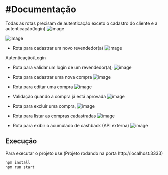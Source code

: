 # #Documentação

Todas as rotas precisam de autenticação exceto o cadastro do cliente e a autenticação(login)
![image](https://user-images.githubusercontent.com/50468893/127062098-d58b28a4-1c15-4dbe-b22e-0799abd8eab3.png)

![image](https://user-images.githubusercontent.com/50468893/127062180-e402f402-b3b0-423f-b33a-b30db3406062.png)

- Rota para cadastrar um novo revendedor(a)
![image](https://user-images.githubusercontent.com/50468893/127064679-cc167ec2-a743-4db6-814e-6d0c27af5f23.png)

Autenticação/Login
- Rota para validar um login de um revendedor(a);
![image](https://user-images.githubusercontent.com/50468893/127064701-24155812-deb9-45f8-80e1-da2aca0cdd38.png)

- Rota para cadastrar uma nova compra
![image](https://user-images.githubusercontent.com/50468893/127064744-5352e43d-bd9f-4d56-b8aa-33f438dee012.png)

- Rota para editar uma compra
![image](https://user-images.githubusercontent.com/50468893/127064865-70a5f27f-c0e6-48ef-9b3c-0595a0c5f691.png)

- Validação quando a compra já está aprovada
![image](https://user-images.githubusercontent.com/50468893/127064813-73e44e1d-2c51-4171-984f-b72973b34f15.png)

- Rota para excluir uma compra,
![image](https://user-images.githubusercontent.com/50468893/127064954-d80c6cd6-1bc3-4e15-aad0-d95678d38b6f.png)

- Rota para listar as compras cadastradas
![image](https://user-images.githubusercontent.com/50468893/127065530-d91e8593-4012-4155-a771-fcf8587f4f73.png)

- Rota para exibir o acumulado de cashback (API externa)
![image](https://user-images.githubusercontent.com/50468893/127065558-bfb8970a-31b1-47bd-a159-e8b8d22249e0.png)

## Execução
Para executar o projeto use:(Projeto rodando na porta http://localhost:3333)
```js
npm install
npm run start
```


